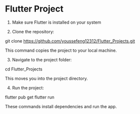 # Flutter Project

1. Make sure Flutter is installed on your system

2. Clone the repository:  

git clone https://github.com/youssefeng12312/Flutter_Projects.git

This command copies the project to your local machine.

3. Navigate to the project folder:  

cd Flutter_Projects

This moves you into the project directory.

4. Run the project:  

flutter pub get
flutter run

These commands install dependencies and run the app.
